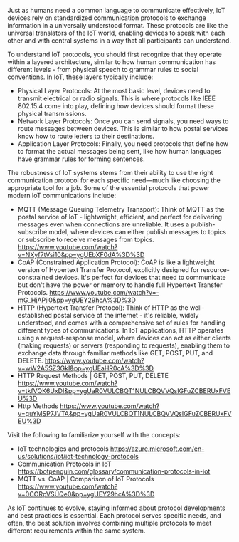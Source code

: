 Just as humans need a common language to communicate effectively, IoT devices rely on standardized communication protocols to exchange information in a universally understood format. These protocols are like the universal translators of the IoT world, enabling devices to speak with each other and with central systems in a way that all participants can understand.



To understand IoT protocols, you should first recognize that they operate within a layered architecture, similar to how human communication has different levels - from physical speech to grammar rules to social conventions. In IoT, these layers typically include:



* Physical Layer Protocols: At the most basic level, devices need to transmit electrical or radio signals. This is where protocols like IEEE 802.15.4 come into play, defining how devices should format these physical transmissions.
* Network Layer Protocols: Once you can send signals, you need ways to route messages between devices. This is similar to how postal services know how to route letters to their destinations.
* Application Layer Protocols: Finally, you need protocols that define how to format the actual messages being sent, like how human languages have grammar rules for forming sentences.


The robustness of IoT systems stems from their ability to use the right communication protocol for each specific need—much like choosing the appropriate tool for a job. Some of the essential protocols that power modern IoT communications include:



* MQTT (Message Queuing Telemetry Transport): Think of MQTT as the postal service of IoT - lightweight, efficient, and perfect for delivering messages even when connections are unreliable. It uses a publish-subscribe model, where devices can either publish messages to topics or subscribe to receive messages from topics. https://www.youtube.com/watch?v=NXyf7tVsi10&pp=ygUEbXF0dA%3D%3D
* CoAP (Constrained Application Protocol): CoAP is like a lightweight version of Hypertext Transfer Protocol, explicitly designed for resource-constrained devices. It's perfect for devices that need to communicate but don't have the power or memory to handle full Hypertext Transfer Protocols. https://www.youtube.com/watch?v=-mG_HjAPji0&pp=ygUEY29hcA%3D%3D
* HTTP (Hypertext Transfer Protocol): Think of HTTP as the well-established postal service of the internet - it's reliable, widely understood, and comes with a comprehensive set of rules for handling different types of communications. In IoT applications, HTTP operates using a request-response model, where devices can act as either clients (making requests) or servers (responding to requests), enabling them to exchange data through familiar methods like GET, POST, PUT, and DELETE. 
https://www.youtube.com/watch?v=wW2A5SZ3GkI&pp=ygUEaHR0cA%3D%3D
* HTTP Request Methods | GET, POST, PUT, DELETE https://www.youtube.com/watch?v=tkfVQK6UxDI&pp=ygUaR0VULCBQT1NULCBQVVQsIGFuZCBERUxFVEU%3D
* Http Methods https://www.youtube.com/watch?v=guYMSP7JVTA&pp=ygUaR0VULCBQT1NULCBQVVQsIGFuZCBERUxFVEU%3D


Visit the following to familiarize yourself with the concepts:

* IoT technologies and protocols https://azure.microsoft.com/en-us/solutions/iot/iot-technology-protocols
* Communication Protocols in IoT https://botpenguin.com/glossary/communication-protocols-in-iot
* MQTT vs. CoAP | Comparison of IoT Protocols https://www.youtube.com/watch?v=0CORpVSUQe0&pp=ygUEY29hcA%3D%3D


As IoT continues to evolve, staying informed about protocol developments and best practices is essential. Each protocol serves specific needs, and often, the best solution involves combining multiple protocols to meet different requirements within the same system. 